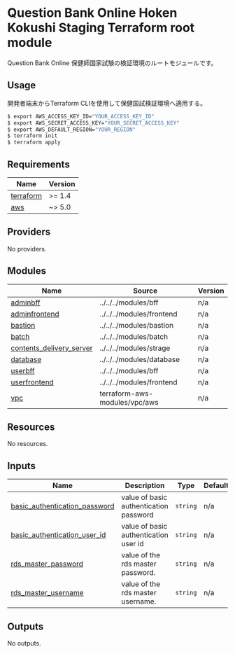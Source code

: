 # Question Bank Online Hoken Kokushi Staging Terraform root module

Question Bank Online 保健師国家試験の検証環境のルートモジュールです。

## Usage

開発者端末からTerraform CLIを使用して保健国試検証環境へ適用する。

```sh
$ export AWS_ACCESS_KEY_ID="YOUR_ACCESS_KEY_ID"
$ export AWS_SECRET_ACCESS_KEY="YOUR_SECRET_ACCESS_KEY"
$ export AWS_DEFAULT_REGION="YOUR_REGION"
$ terraform init
$ terraform apply
```

<!-- BEGINNING OF PRE-COMMIT-TERRAFORM DOCS HOOK -->
## Requirements

| Name | Version |
|------|---------|
| <a name="requirement_terraform"></a> [terraform](#requirement\_terraform) | >= 1.4 |
| <a name="requirement_aws"></a> [aws](#requirement\_aws) | ~> 5.0 |

## Providers

No providers.

## Modules

| Name | Source | Version |
|------|--------|---------|
| <a name="module_adminbff"></a> [adminbff](#module\_adminbff) | ../../../modules/bff | n/a |
| <a name="module_adminfrontend"></a> [adminfrontend](#module\_adminfrontend) | ../../../modules/frontend | n/a |
| <a name="module_bastion"></a> [bastion](#module\_bastion) | ../../../modules/bastion | n/a |
| <a name="module_batch"></a> [batch](#module\_batch) | ../../../modules/batch | n/a |
| <a name="module_contents_delivery_server"></a> [contents\_delivery\_server](#module\_contents\_delivery\_server) | ../../../modules/strage | n/a |
| <a name="module_database"></a> [database](#module\_database) | ../../../modules/database | n/a |
| <a name="module_userbff"></a> [userbff](#module\_userbff) | ../../../modules/bff | n/a |
| <a name="module_userfrontend"></a> [userfrontend](#module\_userfrontend) | ../../../modules/frontend | n/a |
| <a name="module_vpc"></a> [vpc](#module\_vpc) | terraform-aws-modules/vpc/aws | n/a |

## Resources

No resources.

## Inputs

| Name | Description | Type | Default | Required |
|------|-------------|------|---------|:--------:|
| <a name="input_basic_authentication_password"></a> [basic\_authentication\_password](#input\_basic\_authentication\_password) | value of basic authentication password | `string` | n/a | yes |
| <a name="input_basic_authentication_user_id"></a> [basic\_authentication\_user\_id](#input\_basic\_authentication\_user\_id) | value of basic authentication user id | `string` | n/a | yes |
| <a name="input_rds_master_password"></a> [rds\_master\_password](#input\_rds\_master\_password) | value of the rds master password. | `string` | n/a | yes |
| <a name="input_rds_master_username"></a> [rds\_master\_username](#input\_rds\_master\_username) | value of the rds master username. | `string` | n/a | yes |

## Outputs

No outputs.
<!-- END OF PRE-COMMIT-TERRAFORM DOCS HOOK -->
